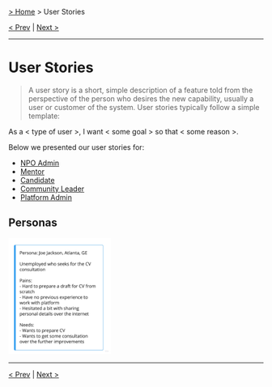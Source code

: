[> Home](../README.md)  > User Stories

[< Prev](../2.Solution/README.md)  |  [Next >](../4.Views/README.md)

---

# User Stories

> A user story is a short, simple description of a feature told from the perspective of the person who desires the new capability, usually a user or customer of the system. User stories typically follow a simple template:

As a < type of user >, I want < some goal > so that < some reason >.

Below we presented our user stories for:
- [NPO Admin](NPOAdmin.md)
- [Mentor](Mentor.md)
- [Candidate](Candidate.md)
- [Community Leader](CommunityLeader.md) 
- [Platform Admin](PlatformAdmin.md)

## Personas

<img src="../assets/images/joe.png"  alt="Candidate Joe" width="40%">

---

[< Prev](../2.Solution/README.md)  |  [Next >](../4.Views/README.md)

